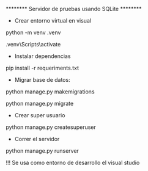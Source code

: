 ******** Servidor de pruebas usando SQLite ********
- Crear entorno virtual en visual

python -m venv .venv

.venv\Scripts\activate

- Instalar dependencias

pip install -r requeriments.txt

- Migrar base de datos:

python manage.py makemigrations

python manage.py migrate

- Crear super usuario

python manage.py createsuperuser

- Correr el servidor

python manage.py runserver

!!! Se usa como entorno de desarrollo el visual studio
